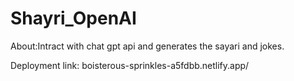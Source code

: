 # Shayri_OpenAI
About:Intract with chat gpt api and generates the sayari and jokes.

Deployment link: boisterous-sprinkles-a5fdbb.netlify.app/

